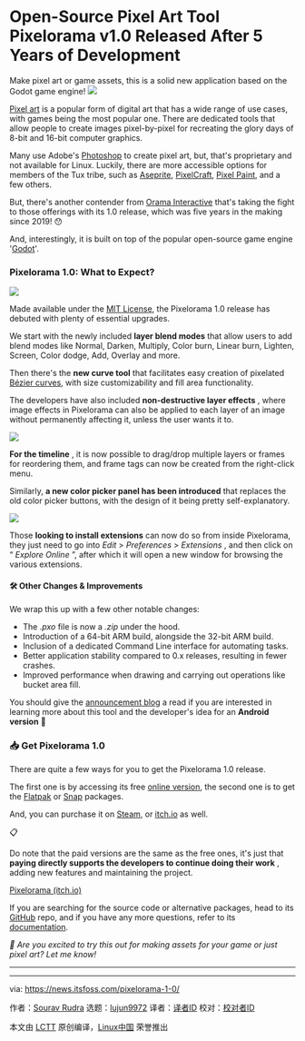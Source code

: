 [#]: subject: "Open-Source Pixel Art Tool Pixelorama v1.0 Released After 5 Years of Development"
[#]: via: "https://news.itsfoss.com/pixelorama-1-0/"
[#]: author: "Sourav Rudra https://news.itsfoss.com/author/sourav/"
[#]: collector: "lujun9972/lctt-scripts-1705972010"
[#]: translator: " "
[#]: reviewer: " "
[#]: publisher: " "
[#]: url: " "

Open-Source Pixel Art Tool Pixelorama v1.0 Released After 5 Years of Development
======
Make pixel art or game assets, this is a solid new application based on
the Godot game engine!
[![][1]][2]

[Pixel art][3] is a popular form of digital art that has a wide range of use cases, with games being the most popular one. There are dedicated tools that allow people to create images pixel-by-pixel for recreating the glory days of 8-bit and 16-bit computer graphics.

Many use Adobe's [Photoshop][4] to create pixel art, but, that's proprietary and not available for Linux. Luckily, there are more accessible options for members of the Tux tribe, such as [Aseprite][5], [PixelCraft][6], [Pixel Paint][7], and a few others.

But, there's another contender from [Orama Interactive][8] that's taking the fight to those offerings with its 1.0 release, which was five years in the making since 2019! 😯

And, interestingly, it is built on top of the popular open-source game engine '[Godot][9]'.

### Pixelorama 1.0: What to Expect?

![][10]

Made available under the [MIT License][11], the Pixelorama 1.0 release has debuted with plenty of essential upgrades.

We start with the newly included **layer blend modes** that allow users to add blend modes like Normal, Darken, Multiply, Color burn, Linear burn, Lighten, Screen, Color dodge, Add, Overlay and more.

Then there's the **new curve tool** that facilitates easy creation of pixelated [Bézier curves][12], with size customizability and fill area functionality.

The developers have also included **non-destructive layer effects** , where image effects in Pixelorama can also be applied to each layer of an image without permanently affecting it, unless the user wants it to.

![][13]

**For the timeline** , it is now possible to drag/drop multiple layers or frames for reordering them, and frame tags can now be created from the right-click menu.

Similarly, **a new color picker panel has been introduced** that replaces the old color picker buttons, with the design of it being pretty self-explanatory.

![][14]

Those **looking to install extensions** can now do so from inside Pixelorama, they just need to go into _Edit_ > _Preferences_ > _Extensions_ , and then click on “ _Explore Online_ ”, after which it will open a new window for browsing the various extensions.

#### 🛠️ Other Changes & Improvements

We wrap this up with a few other notable changes:

  * The _.pxo_ file is now a _.zip_ under the hood.
  * Introduction of a 64-bit ARM build, alongside the 32-bit ARM build.
  * Inclusion of a dedicated Command Line interface for automating tasks.
  * Better application stability compared to 0.x releases, resulting in fewer crashes.
  * Improved performance when drawing and carrying out operations like bucket area fill.



You should give the [announcement blog][15] a read if you are interested in learning more about this tool and the developer's idea for an **Android version** 🤩

### 📥 Get Pixelorama 1.0

There are quite a few ways for you to get the Pixelorama 1.0 release.

The first one is by accessing its free [online version][16], the second one is to get the [Flatpak][17] or [Snap][18] packages.

And, you can purchase it on [Steam][19], or [itch.io][20] as well.

📋

Do note that the paid versions are the same as the free ones, it's just that ****paying directly supports the developers to continue doing their work**** , adding new features and maintaining the project.

[Pixelorama (itch.io)][16]

If you are searching for the source code or alternative packages, head to its [GitHub][21] repo, and if you have any more questions, refer to its [documentation][22].

_💬_ _Are you excited to try this out for making assets for your game or just pixel art? Let me know!_

* * *

--------------------------------------------------------------------------------

via: https://news.itsfoss.com/pixelorama-1-0/

作者：[Sourav Rudra][a]
选题：[lujun9972][b]
译者：[译者ID](https://github.com/译者ID)
校对：[校对者ID](https://github.com/校对者ID)

本文由 [LCTT](https://github.com/LCTT/TranslateProject) 原创编译，[Linux中国](https://linux.cn/) 荣誉推出

[a]: https://news.itsfoss.com/author/sourav/
[b]: https://github.com/lujun9972
[1]: https://news.itsfoss.com/assets/images/pikapods-banner-v3.webp
[2]: https://www.pikapods.com/?utm_campaign=banner-2024-05&utm_source=itsfoss
[3]: https://en.wikipedia.org/wiki/Pixel_art
[4]: https://www.adobe.com/products/photoshop.html
[5]: https://www.aseprite.org/
[6]: https://github.com/rgab1508/PixelCraft
[7]: https://github.com/Kully/pixel-paint
[8]: https://www.oramainteractive.com/
[9]: https://godotengine.org/
[10]: https://news.itsfoss.com/content/images/2024/07/Pixelorama_1.0_a.jpg
[11]: https://opensource.org/license/mit
[12]: https://en.wikipedia.org/wiki/B%C3%A9zier_curve
[13]: https://news.itsfoss.com/content/images/2024/07/Pixelorama_1.0_b.png
[14]: https://news.itsfoss.com/content/images/2024/07/Pixelorama_1.0_c.png
[15]: https://www.oramainteractive.com/blog/pixelorama-1.0-is-out/
[16]: https://orama-interactive.itch.io/pixelorama
[17]: https://flathub.org/apps/com.orama_interactive.Pixelorama
[18]: https://snapcraft.io/pixelorama
[19]: https://store.steampowered.com/app/2779170/Pixelorama/
[20]: https://orama-interactive.itch.io/pixelorama/purchase
[21]: https://github.com/Orama-Interactive/Pixelorama
[22]: https://www.oramainteractive.com/Pixelorama-Docs/
